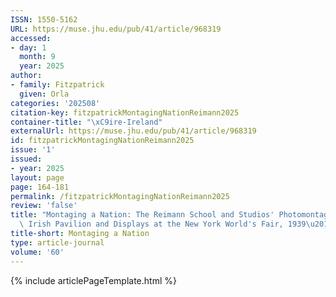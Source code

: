 ```yaml
---
ISSN: 1550-5162
URL: https://muse.jhu.edu/pub/41/article/968319
accessed:
- day: 1
  month: 9
  year: 2025
author:
- family: Fitzpatrick
  given: Orla
categories: '202508'
citation-key: fitzpatrickMontagingNationReimann2025
container-title: "\xC9ire-Ireland"
externalUrl: https://muse.jhu.edu/pub/41/article/968319
id: fitzpatrickMontagingNationReimann2025
issue: '1'
issued:
- year: 2025
layout: page
page: 164-181
permalink: /fitzpatrickMontagingNationReimann2025
review: 'false'
title: "Montaging a Nation: The Reimann School and Studios' Photomontages for the\
  \ Irish Pavilion and Displays at the New York World's Fair, 1939\u201340"
title-short: Montaging a Nation
type: article-journal
volume: '60'
---
```

{% include articlePageTemplate.html %}